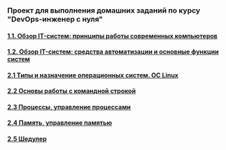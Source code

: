 ### Проект для выполнения домашних заданий по курсу "DevOps-инженер с нуля"

#### [1.1. Обзор IT-систем: принципы работы современных компьютеров](/lesson1 "readme.md")
#### [1.2. Обзор IT-систем: cредства автоматизации и основные функции систем](/lesson2 "readme.md")
#### [2.1 Типы и назначение операционных систем. ОС Linux](/lesson3 "readme.md")
#### [2.2 Основы работы с командной строкой](/lesson4 "readme.md")
#### [2.3 Процессы, управление процессами](/lesson5 "readme.md")
#### [2.4 Память, управление памятью](/lesson6 "readme.md")
#### [2.5 Шедулер](/lesson7 "readme.md")
